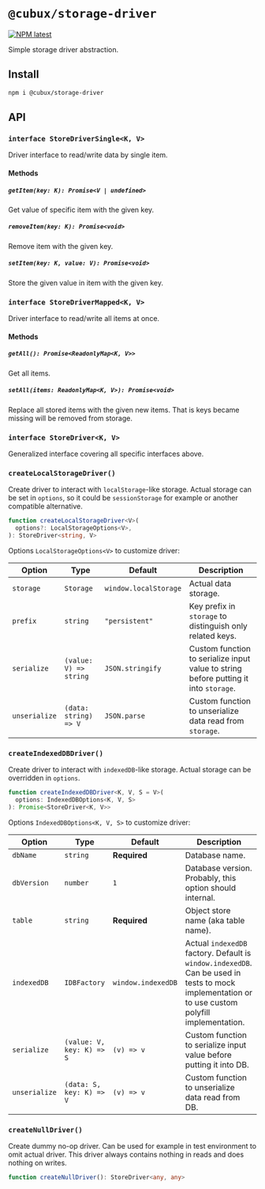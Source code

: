 # `@cubux/storage-driver`

[![NPM latest](https://img.shields.io/npm/v/@cubux/storage-driver.svg)](https://www.npmjs.com/package/@cubux/storage-driver)

Simple storage driver abstraction.

## Install

```sh
npm i @cubux/storage-driver
```

## API

### `interface StoreDriverSingle<K, V>`

Driver interface to read/write data by single item.

#### Methods

##### `getItem(key: K): Promise<V | undefined>`

Get value of specific item with the given key.

##### `removeItem(key: K): Promise<void>`

Remove item with the given key.

##### `setItem(key: K, value: V): Promise<void>`

Store the given value in item with the given key.

### `interface StoreDriverMapped<K, V>`

Driver interface to read/write all items at once.

#### Methods

##### `getAll(): Promise<ReadonlyMap<K, V>>`

Get all items.

##### `setAll(items: ReadonlyMap<K, V>): Promise<void>`

Replace all stored items with the given new items. That is keys became missing
will be removed from storage.

### `interface StoreDriver<K, V>`

Generalized interface covering all specific interfaces above.

### `createLocalStorageDriver()`

Create driver to interact with `localStorage`-like storage. Actual storage
can be set in `options`, so it could be `sessionStorage` for example or
another compatible alternative.

```ts
function createLocalStorageDriver<V>(
  options?: LocalStorageOptions<V>,
): StoreDriver<string, V>
```

Options `LocalStorageOptions<V>` to customize driver:

| Option        | Type                   | Default               | Description                                                                          |
|---------------|------------------------|-----------------------|--------------------------------------------------------------------------------------|
| `storage`     | `Storage`              | `window.localStorage` | Actual data storage.                                                                 |
| `prefix`      | `string`               | `"persistent"`        | Key prefix in `storage` to distinguish only related keys.                            |
| `serialize`   | `(value: V) => string` | `JSON.stringify`      | Custom function to serialize input value to string before putting it into `storage`. |
| `unserialize` | `(data: string) => V`  | `JSON.parse`          | Custom function to unserialize data read from `storage`.                                                                                     |

### `createIndexedDBDriver()`

Create driver to interact with `indexedDB`-like storage. Actual storage can be
overridden in `options`.

```ts
function createIndexedDBDriver<K, V, S = V>(
  options: IndexedDBOptions<K, V, S>
): Promise<StoreDriver<K, V>>
```

Options `IndexedDBOptions<K, V, S>` to customize driver:

| Option        | Type                      | Default            | Description                                                                                                                                      |
|---------------|---------------------------|--------------------|--------------------------------------------------------------------------------------------------------------------------------------------------|
| `dbName`      | `string`                  | **Required**       | Database name.                                                                                                                                   |
| `dbVersion`   | `number`                  | `1`                | Database version. Probably, this option should internal.                                                                                         |
| `table`       | `string`                  | **Required**       | Object store name (aka table name).                                                                                                              |
| `indexedDB`   | `IDBFactory`              | `window.indexedDB` | Actual `indexedDB` factory. Default is `window.indexedDB`. Can be used in tests to mock implementation or to use custom polyfill implementation. |
| `serialize`   | `(value: V, key: K) => S` | `(v) => v`         | Custom function to serialize input value before putting it into DB.                                                                              |
| `unserialize` | `(data: S, key: K) => V`  | `(v) => v`         | Custom function to unserialize data read from DB.                                                                                                |

### `createNullDriver()`

Create dummy no-op driver. Can be used for example in test environment to omit
actual driver. This driver always contains nothing in reads and does nothing on
writes.

```ts
function createNullDriver(): StoreDriver<any, any>
```
